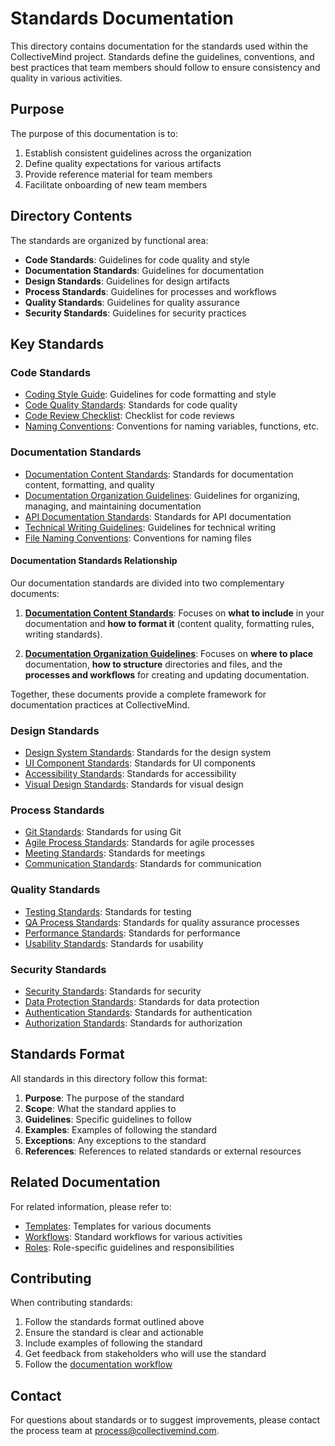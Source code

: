 # Standards Documentation

This directory contains documentation for the standards used within the CollectiveMind project. Standards define the guidelines, conventions, and best practices that team members should follow to ensure consistency and quality in various activities.

## Purpose

The purpose of this documentation is to:

1. Establish consistent guidelines across the organization
2. Define quality expectations for various artifacts
3. Provide reference material for team members
4. Facilitate onboarding of new team members

## Directory Contents

The standards are organized by functional area:

- **Code Standards**: Guidelines for code quality and style
- **Documentation Standards**: Guidelines for documentation
- **Design Standards**: Guidelines for design artifacts
- **Process Standards**: Guidelines for processes and workflows
- **Quality Standards**: Guidelines for quality assurance
- **Security Standards**: Guidelines for security practices

## Key Standards

### Code Standards

- [Coding Style Guide](./coding-style-guide.md): Guidelines for code formatting and style
- [Code Quality Standards](./code-quality-standards.md): Standards for code quality
- [Code Review Checklist](./code-review-checklist.md): Checklist for code reviews
- [Naming Conventions](./naming-conventions.md): Conventions for naming variables, functions, etc.

### Documentation Standards

- [Documentation Content Standards](./documentation-content-standards.md): Standards for documentation content, formatting, and quality
- [Documentation Organization Guidelines](./documentation-organization-guidelines.md): Guidelines for organizing, managing, and maintaining documentation
- [API Documentation Standards](./api-documentation-standards.md): Standards for API documentation
- [Technical Writing Guidelines](./technical-writing-guidelines.md): Guidelines for technical writing
- [File Naming Conventions](./file-naming-conventions.md): Conventions for naming files

#### Documentation Standards Relationship

Our documentation standards are divided into two complementary documents:

1. **[Documentation Content Standards](./documentation-content-standards.md)**: Focuses on **what to include** in your documentation and **how to format it** (content quality, formatting rules, writing standards).

2. **[Documentation Organization Guidelines](./documentation-organization-guidelines.md)**: Focuses on **where to place** documentation, **how to structure** directories and files, and the **processes and workflows** for creating and updating documentation.

Together, these documents provide a complete framework for documentation practices at CollectiveMind.

### Design Standards

- [Design System Standards](./design-system-standards.md): Standards for the design system
- [UI Component Standards](./ui-component-standards.md): Standards for UI components
- [Accessibility Standards](./accessibility-standards.md): Standards for accessibility
- [Visual Design Standards](./visual-design-standards.md): Standards for visual design

### Process Standards

- [Git Standards](./git-standards.md): Standards for using Git
- [Agile Process Standards](./agile-process-standards.md): Standards for agile processes
- [Meeting Standards](./meeting-standards.md): Standards for meetings
- [Communication Standards](./communication-standards.md): Standards for communication

### Quality Standards

- [Testing Standards](./testing-standards.md): Standards for testing
- [QA Process Standards](./qa-process-standards.md): Standards for quality assurance processes
- [Performance Standards](./performance-standards.md): Standards for performance
- [Usability Standards](./usability-standards.md): Standards for usability

### Security Standards

- [Security Standards](./security-standards.md): Standards for security
- [Data Protection Standards](./data-protection-standards.md): Standards for data protection
- [Authentication Standards](./authentication-standards.md): Standards for authentication
- [Authorization Standards](./authorization-standards.md): Standards for authorization

## Standards Format

All standards in this directory follow this format:

1. **Purpose**: The purpose of the standard
2. **Scope**: What the standard applies to
3. **Guidelines**: Specific guidelines to follow
4. **Examples**: Examples of following the standard
5. **Exceptions**: Any exceptions to the standard
6. **References**: References to related standards or external resources

## Related Documentation

For related information, please refer to:

- [Templates](../templates/): Templates for various documents
- [Workflows](../workflows/): Standard workflows for various activities
- [Roles](../roles/): Role-specific guidelines and responsibilities

## Contributing

When contributing standards:

1. Follow the standards format outlined above
2. Ensure the standard is clear and actionable
3. Include examples of following the standard
4. Get feedback from stakeholders who will use the standard
5. Follow the [documentation workflow](../workflows/documentation-workflow.md)

## Contact

For questions about standards or to suggest improvements, please contact the process team at [process@collectivemind.com](mailto:process@collectivemind.com). 